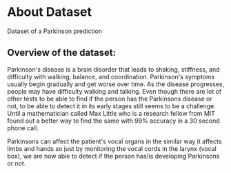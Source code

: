 # About Dataset
Dataset of a Parkinson prediction 

## Overview of the dataset:

Parkinson's disease is a brain disorder that leads to shaking, stiffness, and difficulty with walking, balance, and coordination. Parkinson's symptoms usually begin gradually and get worse over time. As the disease progresses, people may have difficulty walking and talking.
Even though there are lot of other tests to be able to find if the person has the Parkinsons disease or not, to be able to detect it in its early stages still seems to be a challenge. Until a mathematician called Max Little who is a research fellow from MIT found out a better way to find the same with 99% accuracy in a 30 second phone call.

Parkinsons can affect the patient's vocal organs in the similar way it affects limbs and hands so just by monitoring the vocal cords in the larynx (vocal box), we are now able to detect if the person has/is developing Parkinsons or not.